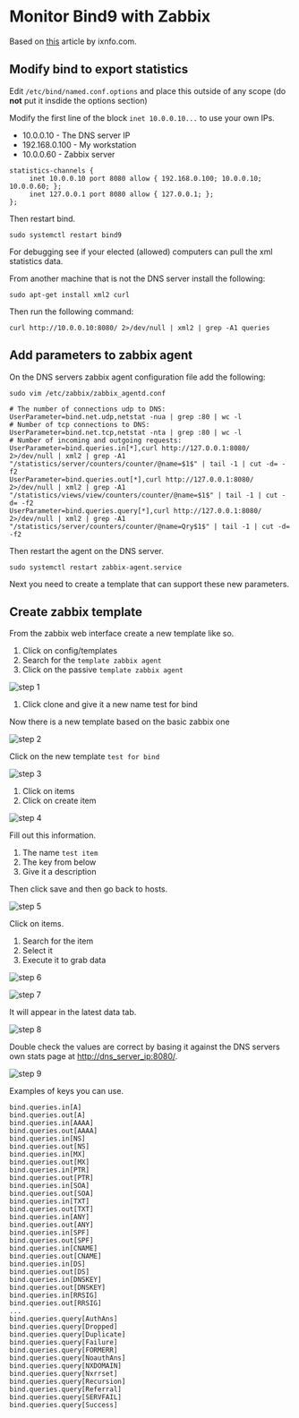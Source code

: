 # Monitor Bind9 with Zabbix

Based on [this](https://ixnfo.com/en/monitoring-bind9-in-zabbix.html) article by ixnfo.com.

## Modify bind to export statistics

Edit `/etc/bind/named.conf.options` and place this outside of any scope (do **not** put it insdide the options section)

Modify the first line of the block `inet 10.0.0.10...` to use your own IPs.

* 10.0.0.10 - The DNS server IP
* 192.168.0.100 - My workstation
* 10.0.0.60 - Zabbix server

```none
statistics-channels { 
     inet 10.0.0.10 port 8080 allow { 192.168.0.100; 10.0.0.10; 10.0.0.60; }; 
     inet 127.0.0.1 port 8080 allow { 127.0.0.1; }; 
};
```

Then restart bind.

```none
sudo systemctl restart bind9
```

For debugging see if your elected (allowed) computers can pull the xml statistics data.

From another machine that is not the DNS server install the following:

```none
sudo apt-get install xml2 curl
```

Then run the following command:

```none
curl http://10.0.0.10:8080/ 2>/dev/null | xml2 | grep -A1 queries
```

## Add parameters to zabbix agent

On the DNS servers zabbix agent configuration file add the following:

```none
sudo vim /etc/zabbix/zabbix_agentd.conf
```

```none
# The number of connections udp to DNS:
UserParameter=bind.net.udp,netstat -nua | grep :80 | wc -l
# Number of tcp connections to DNS:
UserParameter=bind.net.tcp,netstat -nta | grep :80 | wc -l
# Number of incoming and outgoing requests:
UserParameter=bind.queries.in[*],curl http://127.0.0.1:8080/ 2>/dev/null | xml2 | grep -A1 "/statistics/server/counters/counter/@name=$1$" | tail -1 | cut -d= -f2
UserParameter=bind.queries.out[*],curl http://127.0.0.1:8080/ 2>/dev/null | xml2 | grep -A1 "/statistics/views/view/counters/counter/@name=$1$" | tail -1 | cut -d= -f2
UserParameter=bind.queries.query[*],curl http://127.0.0.1:8080/ 2>/dev/null | xml2 | grep -A1 "/statistics/server/counters/counter/@name=Qry$1$" | tail -1 | cut -d= -f2
```

Then restart the agent on the DNS server.

```none
sudo systemctl restart zabbix-agent.service
```

Next you need to create a template that can support these new parameters.

## Create zabbix template

From the zabbix web interface create a new template like so.

1. Click on config/templates
2. Search for the `template zabbix agent`
3. Click on the passive `template zabbix agent`

![step 1](https://i.imgur.com/8KkG9Tw.png)

1. Click clone and give it a new name test for bind

Now there is a new template based on the basic zabbix one

![step 2](https://i.imgur.com/Ya01vRQ.png)

Click on the new template `test for bind`

![step 3](https://i.imgur.com/a4v49wj.png)

1. Click on items
2. Click on create item

![step 4](https://i.imgur.com/fIpK4u0.png)

Fill out this information.

1. The name `test item`
2. The key from below
3. Give it a description

Then click save and then go back to hosts.

![step 5](https://i.imgur.com/9AngK8c.png)

Click on items.

1. Search for the item
2. Select it
3. Execute it to grab data

![step 6](https://i.imgur.com/n6jYUN5.png)

![step 7](https://i.imgur.com/i0qyWDS.png)

It will appear in the latest data tab.

![step 8](https://i.imgur.com/Mokm6Fi.png)

Double check the values are correct by basing it against the DNS servers own stats page at [http://dns_server_ip:8080/](http://dns_server_ip:8080/).

![step 9](https://i.imgur.com/u0YG1S2.png)

Examples of keys you can use.

```none
bind.queries.in[A]
bind.queries.out[A]
bind.queries.in[AAAA]
bind.queries.out[AAAA]
bind.queries.in[NS]
bind.queries.out[NS]
bind.queries.in[MX]
bind.queries.out[MX]
bind.queries.in[PTR]
bind.queries.out[PTR]
bind.queries.in[SOA]
bind.queries.out[SOA]
bind.queries.in[TXT]
bind.queries.out[TXT]
bind.queries.in[ANY]
bind.queries.out[ANY]
bind.queries.in[SPF]
bind.queries.out[SPF]
bind.queries.in[CNAME]
bind.queries.out[CNAME]
bind.queries.in[DS]
bind.queries.out[DS]
bind.queries.in[DNSKEY]
bind.queries.out[DNSKEY]
bind.queries.in[RRSIG]
bind.queries.out[RRSIG]
...
bind.queries.query[AuthAns]
bind.queries.query[Dropped]
bind.queries.query[Duplicate]
bind.queries.query[Failure]
bind.queries.query[FORMERR]
bind.queries.query[NoauthAns]
bind.queries.query[NXDOMAIN]
bind.queries.query[Nxrrset]
bind.queries.query[Recursion]
bind.queries.query[Referral]
bind.queries.query[SERVFAIL]
bind.queries.query[Success]
```
